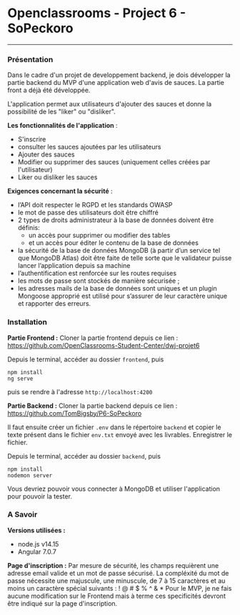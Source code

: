 # Openclassrooms - Project 6 - SoPeckoro
***
### Présentation
Dans le cadre d'un projet de developpement backend, je dois développer la partie backend du MVP d'une application web d'avis de sauces. La partie front a déjà été développée.

L'application permet aux utilisateurs d'ajouter des sauces et donne la possibilité de les "liker" ou "disliker".

**Les fonctionnalités de l'application** :
- S'inscrire
- consulter les sauces ajoutées par les utilisateurs
- Ajouter des sauces
- Modifier ou supprimer des sauces (uniquement celles créées par l'utilisateur)
- Liker ou disliker les sauces

**Exigences concernant la sécurité** :
- l’API doit respecter le RGPD et les standards OWASP
- le mot de passe des utilisateurs doit être chiffré
- 2 types de droits administrateur à la base de données doivent être définis:
    - un accès pour supprimer ou modifier des tables
    - et un accès pour éditer le contenu de la base de données 
- la sécurité de la base de données MongoDB (à partir d’un service tel que MongoDB Atlas) doit être faite de telle sorte que le validateur puisse lancer l’application depuis sa machine
- l’authentification est renforcée sur les routes requises
- les mots de passe sont stockés de manière sécurisée ;
- les adresses mails de la base de données sont uniques et un plugin Mongoose approprié est utilisé pour s’assurer de leur caractère unique et rapporter des erreurs.


### Installation

**Partie Frontend :**
Cloner la partie frontend depuis ce lien : <https://github.com/OpenClassrooms-Student-Center/dwj-projet6>

Depuis le terminal, accéder au dossier `frontend`, puis
```
npm install
ng serve
```
puis se rendre à l'adresse `http://localhost:4200`


**Partie Backend :**
Cloner la partie backend depuis ce lien : <https://github.com/TomBigsby/P6-SoPeckoro>

Il faut ensuite créer un fichier `.env` dans le répertoire `backend` et copier le texte présent dans le fichier `env.txt` envoyé avec les livrables. Enregistrer le fichier.

Depuis le terminal, accéder au dossier `backend`, puis
```
npm install
nodemon server
```

Vous devriez pouvoir vous connecter à MongoDB et utiliser l'application pour pouvoir la tester.


### A Savoir

**Versions utilisées :** 
- node.js v14.15
- Angular 7.0.7


**Page d'inscription :**
Par mesure de sécurité, les champs requièrent une adresse email valide et un mot de passe sécurisé.
La compléxité du mot de passe nécessite une majuscule, une minuscule, de 7 à 15 caractères et au moins un caractère spécial suivants : ! @ # $ % ^ & *
Pour le MVP, je ne fais aucune modification sur le Frontend mais à terme ces specificités devront être indiqué sur la page d'inscription.